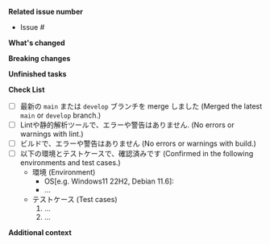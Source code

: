 **Related issue number**
<!---
 Related issue No. 
 関連する Issue No を記入。
-->

- Issue #

**What's changed**
<!---
 A clear and concise description of what you added or changed.
 何を追加または変更したのかを、簡潔かつ明確に記入。
-->

**Breaking changes**
<!---
 A clear and concise description of breaking changes.
 破壊的変更があれば、具体的に記入。
-->

**Unfinished tasks**
<!---
 A clear and concise descriotion of remaining tasks necessary to close the issue.
 Issue を close するために必要なタスクが残っているならば、簡潔かつ明確に記入。
-->

**Check List**

- [ ] 最新の `main` または `develop` ブランチを merge しました (Merged the latest `main` or `develop` branch.)
- [ ] Lintや静的解析ツールで、エラーや警告はありません. (No errors or warnings with lint.)
- [ ] ビルドで、エラーや警告はありません  (No errors or warnings with build.)
- [ ] 以下の環境とテストケースで、確認済みです (Confirmed in the following environments and test cases.)
  - 環境 (Environment)
    - OS[e.g. Windows11 22H2, Debian 11.6]:
    - ...
  - テストケース (Test cases)
    1. ...
    2. ...

**Additional context**
<!---
 Add any other context about the pull request here.
 他に何か追加情報があれば、記入。
-->
